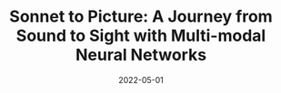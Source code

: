 ---
# Documentation: https://wowchemy.com/docs/managing-content/

title: "Sonnet to Picture: A Journey from Sound to Sight with Multi-modal Neural Networks"
summary: In this intriguing course project, we introduce a multi-modal neural network architecture that's capable of generating images from audio descriptions. By using pretrained unimodal networks and training an intermediate alignment network, we managed to navigate around the unavailability of paired audio and image datasets. We experimented with a composite loss function and measured performance through multiple metrics, ultimately yielding a promising model that can generate images from spoken descriptions. Despite the limitations identified, the project serves as a stepping stone towards the potential improvement of human-machine interactions and computer-aided design.
authors: ["Yutian Lei", "Hongkai Jiang", "Gaurav Satyanath", "Soyong Shin", "Louise Xie"]
tags: ["Neural Networks", "Image Generation", "Audio", "Multi-modal Learning", "Deep Learning"]
categories: ["Course Project"]
date: 2022-05-01

# Optional external URL for project (replaces project detail page).
external_link: ""

# Featured image
# To use, add an image named `featured.jpg/png` to your page's folder.
# Focal points: Smart, Center, TopLeft, Top, TopRight, Left, Right, BottomLeft, Bottom, BottomRight.
image:
  caption: ""
  focal_point: ""
  preview_only: false

# Custom links (optional).
#   Uncomment and edit lines below to show custom links.
# links:
# - name: Follow
#   url: https://twitter.com
#   icon_pack: fab
#   icon: twitter

url_code: ""
url_pdf: ""
url_slides: ""
url_video: ""

# Slides (optional).
#   Associate this project with Markdown slides.
#   Simply enter your slide deck's filename without extension.
#   E.g. `slides = "example-slides"` references `content/slides/example-slides.md`.
#   Otherwise, set `slides = ""`.
slides: ""
---